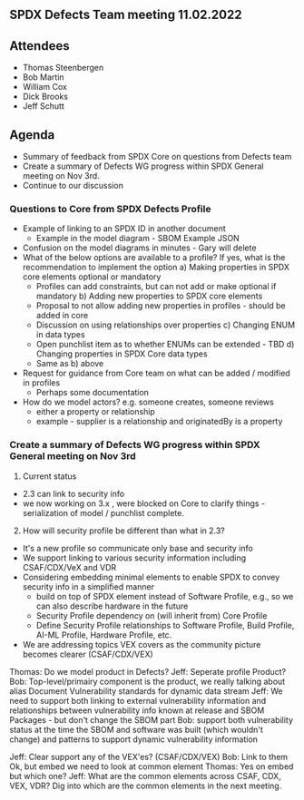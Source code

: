 ## SPDX Defects Team meeting 11.02.2022

## Attendees
* Thomas Steenbergen
* Bob Martin
* William Cox
* Dick Brooks
* Jeff Schutt

## Agenda
* Summary of feedback from SPDX Core on questions from Defects team
* Create a summary of Defects WG progress within SPDX General meeting on Nov 3rd.
* Continue to our discussion

### Questions to Core from SPDX Defects Profile
* Example of linking to an SPDX ID in another document
  * Example in the model diagram - SBOM Example JSON
* Confusion on the model diagrams in minutes - Gary will delete
* What of the below options are available to a profile? If yes, what is the recommendation to implement the option
  a) Making properties in SPDX core elements optional or mandatory
    * Profiles can add constraints, but can not add or make optional if mandatory
  b) Adding new properties to SPDX core elements
    * Proposal to not allow adding new properties in profiles - should be added in core
    * Discussion on using relationships over properties
  c) Changing ENUM in data types
    * Open punchlist item as to whether ENUMs can be extended - TBD
  d) Changing properties in SPDX Core data types
    * Same as b) above
* Request for guidance from Core team on what can be added / modified in profiles
  * Perhaps some documentation
* How do we model actors?  e.g. someone creates, someone reviews
  * either a property or relationship
  * example - supplier is a relationship and originatedBy is a property

### Create a summary of Defects WG progress within SPDX General meeting on Nov 3rd

1. Current status 
  * 2.3 can link to security info 
  * we now working on 3.x , were blocked on Core to clarify things - serialization of model / punchlist complete.
2. How will security profile be different than what in 2.3?
  * It's a new profile so communicate only base and security info
  * We support linking to various security information including CSAF/CDX/VeX and VDR
  * Considering embedding minimal elements to enable SPDX to convey security info in a simplified manner 
    *  build on top of SPDX element instead of Software Profile, e.g., so we can also describe hardware in the future
    * Security Profile dependency on (will inherit from) Core Profile
    * Define Security Profile relationships to Software Profile, Build Profile, AI-ML Profile, Hardware Profile, etc.
  * We are addressing topics VEX covers as the community picture becomes clearer (CSAF/CDX/VEX)
  
  
Thomas: Do we model product in Defects?
Jeff: Seperate profile Product?
Bob: Top-level/primairy component is the product, we really talking about alias
Document Vulnerability standards for dynamic data stream
Jeff: We need to support both linking to external vulnerability information and relationships between vulnerability info known at release and SBOM Packages - but don't change the SBOM part
Bob: support both vulnerability status at the time the SBOM and software was built (which wouldn't change) and patterns to support dynamic vulnerability information

Jeff: Clear support any of the VEX'es? (CSAF/CDX/VEX)
Bob: Link to them Ok, but embed we need to look at common element
Thomas: Yes on embed but which one? 
Jeff: What are the common elements across CSAF, CDX, VEX, VDR? Dig into which are the common elements in the next meeting.
